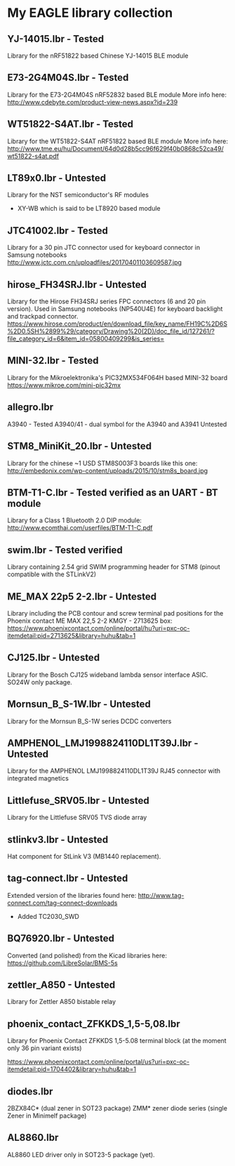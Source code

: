 # My EAGLE library collection

## YJ-14015.lbr - Tested
Library for the nRF51822 based Chinese YJ-14015 BLE module

## E73-2G4M04S.lbr - Tested
Library for the E73-2G4M04S nRF52832 based BLE module 
More info here:
http://www.cdebyte.com/product-view-news.aspx?id=239

## WT51822-S4AT.lbr - Tested
Library for the WT51822-S4AT nRF51822 based BLE module 
More info here:
http://www.tme.eu/hu/Document/64d0d28b5cc96f629f40b0868c52ca49/wt51822-s4at.pdf

## LT89x0.lbr - Untested
Library for the NST semiconductor's RF modules
- XY-WB which is said to be LT8920 based module

## JTC41002.lbr - Tested
Library for a 30 pin JTC connector used for keyboard connector in Samsung notebooks  
http://www.jctc.com.cn/uploadfiles/20170401103609587.jpg

## hirose_FH34SRJ.lbr - Untested
Library for the Hirose FH34SRJ series FPC connectors (6 and 20 pin version). Used in Samsung notebooks (NP540U4E) for keyboard backlight and trackpad connector.  
https://www.hirose.com/product/en/download_file/key_name/FH19C%2D6S%2D0.5SH%2899%29/category/Drawing%20(2D)/doc_file_id/127261/?file_category_id=6&item_id=05800409299&is_series=

## MINI-32.lbr - Tested
Library for the Mikroelektronika's PIC32MX534F064H based MINI-32 board
https://www.mikroe.com/mini-pic32mx

## allegro.lbr
A3940 - Tested
A3940/41 - dual symbol for the A3940 and A3941 Untested

## STM8_MiniKit_20.lbr - Untested
Library for the chinese ~1 USD STM8S003F3 boards like this one:
http://embedonix.com/wp-content/uploads/2015/10/stm8s_board.jpg

## BTM-T1-C.lbr - Tested verified as an UART - BT module
Library for a Class 1 Bluetooth 2.0 DIP module:
http://www.ecomthai.com/userfiles/BTM-T1-C.pdf

## swim.lbr - Tested verified
Library containing 2.54 grid SWIM programming header for STM8 (pinout compatible with the STLinkV2)

## ME_MAX 22p5 2-2.lbr - Untested
Library including the PCB contour and screw terminal pad positions for the Phoenix contact ME MAX 22,5 2-2 KMGY - 2713625 box:
https://www.phoenixcontact.com/online/portal/hu?uri=pxc-oc-itemdetail:pid=2713625&library=huhu&tab=1

## CJ125.lbr - Untested
Library for the Bosch CJ125 wideband lambda sensor interface ASIC. SO24W only package.

## Mornsun_B_S-1W.lbr - Untested
Library for the Mornsun B_S-1W series DCDC converters

## AMPHENOL_LMJ1998824110DL1T39J.lbr - Untested
Library for the AMPHENOL LMJ1998824110DL1T39J RJ45 connector with integrated magnetics

## Littlefuse_SRV05.lbr - Untested
Library for the Littlefuse SRV05 TVS diode array

## stlinkv3.lbr - Untested
Hat component for StLink V3 (MB1440 replacement).

## tag-connect.lbr - Untested
Extended version of the libraries found here:
http://www.tag-connect.com/tag-connect-downloads
 * Added TC2030_SWD
 
## BQ76920.lbr - Untested
Converted (and polished) from the Kicad libraries here: https://github.com/LibreSolar/BMS-5s

## zettler_A850 - Untested
Library for Zettler A850 bistable relay

## phoenix_contact_ZFKKDS_1,5-5,08.lbr
Library for Phoenix Contact ZFKKDS 1,5-5.08 terminal block (at the moment only 36 pin variant exists)

https://www.phoenixcontact.com/online/portal/us?uri=pxc-oc-itemdetail:pid=1704402&library=huhu&tab=1

## diodes.lbr
2BZX84C* (dual zener in SOT23 package)
ZMM* zener diode series (single Zener in Minimelf package)

## AL8860.lbr
AL8860 LED driver only in SOT23-5 package (yet).

